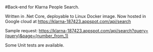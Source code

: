 #Back-end for Klarna People Search.

Written in .Net Core, deployable to Linux Docker image.
Now hosted in Google cloud at https://klarna-187423.appspot.com/api/search

Sample request: https://klarna-187423.appspot.com/api/search?query=(query)&page=(number_from_1)

Some Unit tests are available.
